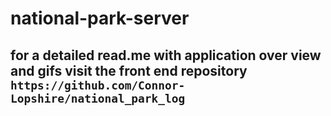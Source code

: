 # national-park-server
## for a detailed read.me with application over view and gifs visit the front end repository `https://github.com/Connor-Lopshire/national_park_log`
